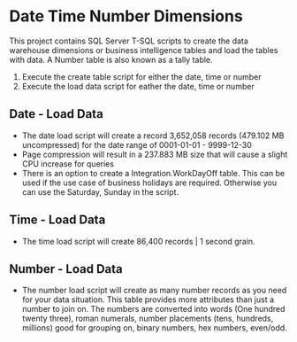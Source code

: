 # Date Time Number Dimensions
This project contains SQL Server T-SQL scripts to create the data warehouse dimensions or business intelligence tables and load the tables with data. A Number table is also known as a tally table.

1. Execute the create table script for either the date, time or number
2. Execute the load data script for eather the date, time or number

## Date - Load Data
- The date load script will create a record 3,652,058 records (479.102 MB uncompressed) for the date range of 0001-01-01 - 9999-12-30
- Page compression will result in a 237.883 MB size that will cause a slight CPU increase for queries
- There is an option to create a Integration.WorkDayOff table. This can be used if the use case of business holidays are required. Otherwise you can use the Saturday, Sunday in the script.

## Time - Load Data
- The time load script will create 86,400 records | 1 second grain.

## Number - Load Data
- The number load script will create as many number records as you need for your data situation. This table provides more attributes than just a number to join on. The numbers are converted into words (One hundred twenty three), roman numerals, number placements (tens, hundreds, millions) good for grouping on, binary numbers, hex numbers, even/odd.